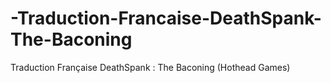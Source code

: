 -Traduction-Francaise-DeathSpank-The-Baconing
=============================================

Traduction Française DeathSpank : The Baconing (Hothead Games)